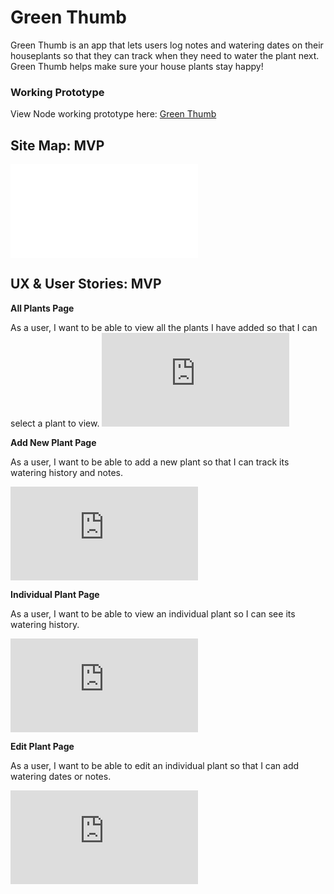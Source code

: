 # Green Thumb
Green Thumb is an app that lets users log notes and watering dates on their houseplants so that they can track when they need to water the plant next. Green Thumb helps make sure your house plants stay happy! 

### Working Prototype

View Node working prototype here: [Green Thumb](https://node-capstone-plant-app.herokuapp.com/) 

## Site Map: MVP 

![Site Map](/wireframes/site_map.pdf)

## UX & User Stories: MVP

**All Plants Page** 

As a user, I want to be able to view all the plants I have added so that I can select a plant to view.
![All Plants Page](https://github.com/melfers/node-capstone-plant-watering-app/blob/master/wireframes/all_plants_page.pdf)

**Add New Plant Page**

As a user, I want to be able to add a new plant so that I can track its watering history and notes.

![New Plant Page Wireframe](https://github.com/melfers/node-capstone-plant-watering-app/blob/master/wireframes/new_plant_page.pdf)

**Individual Plant Page**

As a user, I want to be able to view an individual plant so I can see its watering history.

![Individual Plant Page](https://github.com/melfers/node-capstone-plant-watering-app/blob/master/wireframes/individual_plant_page.pdf)

**Edit Plant Page**

As a user, I want to be able to edit an individual plant so that I can add watering dates or notes.

![Edit Plant Page](https://github.com/melfers/node-capstone-plant-watering-app/blob/master/wireframes/edit_plant_page.pdf)
